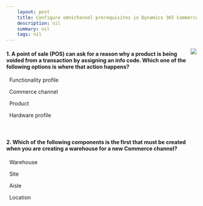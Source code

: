 ```yaml
---
    layout: post
    title: Configure omnichannel prerequisites in Dynamics 365 Commerce  
    description: nil
    summary: nil
    tags: nil
---
```



 <a target="_blank" href="https://docs.microsoft.com/en-us/learn/modules/configure-omnichannel-prerequisites/13-check/"><i class="fas fa-external-link-alt"></i> </a>
 <img align="right" src="https://docs.microsoft.com/en-us/learn/achievements/configure-omni-channel-prerequisites-commerce.svg">
####  1. A point of sale (POS) can ask for a reason why a product is being voided from a transaction by assigning an info code. Which one of the following options is where that action happens?


<i class='fas fa-check-square' style='color: Dodgerblue;'></i> &nbsp;&nbsp;Functionality profile

<i class='far fa-square'></i> &nbsp;&nbsp;Commerce channel

<i class='far fa-square'></i> &nbsp;&nbsp;Product

<i class='far fa-square'></i> &nbsp;&nbsp;Hardware profile
<br />
<br />
<br />

####  2. Which of the following components is the first that must be created when you are creating a warehouse for a new Commerce channel?


<i class='far fa-square'></i> &nbsp;&nbsp;Warehouse

<i class='fas fa-check-square' style='color: Dodgerblue;'></i> &nbsp;&nbsp;Site

<i class='far fa-square'></i> &nbsp;&nbsp;Aisle

<i class='far fa-square'></i> &nbsp;&nbsp;Location
<br />
<br />
<br />
